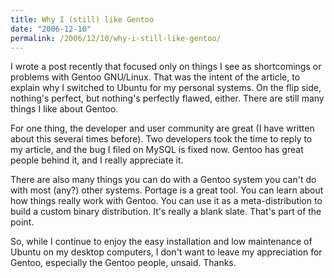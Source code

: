 ```yaml
---
title: Why I (still) like Gentoo
date: "2006-12-10"
permalink: /2006/12/10/why-i-still-like-gentoo/
---
```

I wrote a post recently that focused only on things I see as shortcomings or problems with Gentoo GNU/Linux. That was the intent of the article, to explain why I switched to Ubuntu for my personal systems. On the flip side, nothing's perfect, but nothing's perfectly flawed, either. There are still many things I like about Gentoo.

For one thing, the developer and user community are great (I have written about this several times before). Two developers took the time to reply to my article, and the bug I filed on MySQL is fixed now. Gentoo has great people behind it, and I really appreciate it.

There are also many things you can do with a Gentoo system you can't do with most (any?) other systems. Portage is a great tool. You can learn about how things really work with Gentoo. You can use it as a meta-distribution to build a custom binary distribution. It's really a blank slate. That's part of the point.

So, while I continue to enjoy the easy installation and low maintenance of Ubuntu on my desktop computers, I don't want to leave my appreciation for Gentoo, especially the Gentoo people, unsaid. Thanks.
